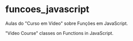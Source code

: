 # funcoes_javascript
Aulas do "Curso em Vídeo" sobre Funções em JavaScript.

"Video Course" classes on Functions in JavaScript.
